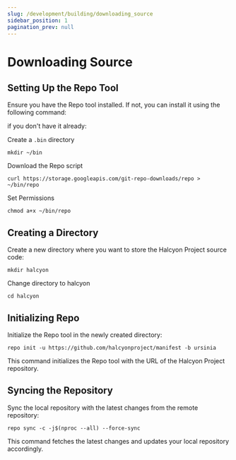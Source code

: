 ```yaml
---
slug: /development/building/downloading_source
sidebar_position: 1
pagination_prev: null
---
```

# Downloading Source

## Setting Up the Repo Tool

Ensure you have the Repo tool installed. If not, you can install it using the following command:

if you don't have it already:

Create a `.bin` directory
   ```
   mkdir ~/bin
   ```

Download the Repo script
   ```
   curl https://storage.googleapis.com/git-repo-downloads/repo > ~/bin/repo
   ```

Set Permissions
   ```
   chmod a+x ~/bin/repo
   ```

## Creating a Directory
Create a new directory where you want to store the Halcyon Project source code:

```
mkdir halcyon
```
Change directory to halcyon
```
cd halcyon
```

## Initializing Repo
Initialize the Repo tool in the newly created directory:

```
repo init -u https://github.com/halcyonproject/manifest -b ursinia
```

This command initializes the Repo tool with the URL of the Halcyon Project repository.

## Syncing the Repository
Sync the local repository with the latest changes from the remote repository:

```
repo sync -c -j$(nproc --all) --force-sync
```

This command fetches the latest changes and updates your local repository accordingly.